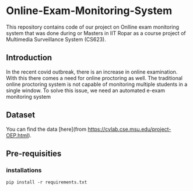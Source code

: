 # Online-Exam-Monitoring-System
This repository contains code of our project on Onlline exam monitoring system that was done during or Masters in IIT Ropar as a course project of Multimedia Surveillance System (CS623). 

## Introduction
In the recent covid outbreak, there is an increase in online examination. With this there comes a need for online proctoring as well. The traditional online proctoring system is not capable of monitoring multiple students in a single window. To solve this issue, we need an automated e-exam monitoring system

## Dataset
You can find the data [here](from https://cvlab.cse.msu.edu/project-OEP.html).

## Pre-requisities
### installations
```
pip install -r requirements.txt
```


